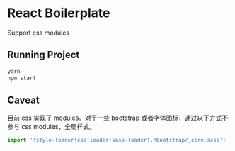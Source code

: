 # React Boilerplate

Support css modules

## Running Project

```bash
yarn
npm start
```

## Caveat

目前 css 实现了 modules。对于一些 bootstrap 或者字体图标，通过以下方式不参与 css modules，全局样式。

```javascript
import '!style-loader!css-loader!sass-loader!./bootstrap/_core.scss';
```